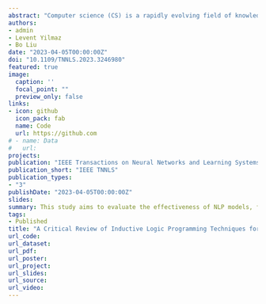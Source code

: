 ```yaml
---
abstract: "Computer science (CS) is a rapidly evolving field of knowledge with a significant volume and significance of scientific papers. Consequently, meticulous management and categorization of CS papers are crucial to ensure efficient access and retrieval of relevant information. This study aims to evaluate the effectiveness of eight traditional machine learning models, as well as Recurrent Neural Network (RNN) models, such as LSTM and BiLSTM, and state-of-the-art pre-trained self-attention-based natural language processing (NLP) models, including BERT, XLNet, RoBERTa, and DistilBERT, for the task of multi-label classification of arXiv CS paper classification. The results demonstrate that pre-trained self-attention-based models consistently outperform the other models regarding classification performance. Moreover, self-attention-based models exhibited superior performance and achieved a new state-of-the-art result. To the best of our knowledge, our paper represents the first endeavor to evaluate machine learning models, specifically on computer science-related documents, as part of a multi-label classification task."
authors:
- admin 
- Levent Yilmaz
- Bo Liu
date: "2023-04-05T00:00:00Z"
doi: "10.1109/TNNLS.2023.3246980"
featured: true
image:
  caption: ''
  focal_point: ""
  preview_only: false
links:
- icon: github
  icon_pack: fab
  name: Code
  url: https://github.com
# - name: Data
#   url: 
projects:
publication: "IEEE Transactions on Neural Networks and Learning Systems"
publication_short: "IEEE TNNLS"
publication_types:
- "3"
publishDate: "2023-04-05T00:00:00Z"
slides:
summary: This study aims to evaluate the effectiveness of NLP models, for the task of multi-label classification of arXiv CS paper classification.
tags:
- Published 
title: "A Critical Review of Inductive Logic Programming Techniques for Explainable AI"
url_code:
url_dataset:
url_pdf:
url_poster:
url_project:
url_slides:
url_source:
url_video:
---
```

